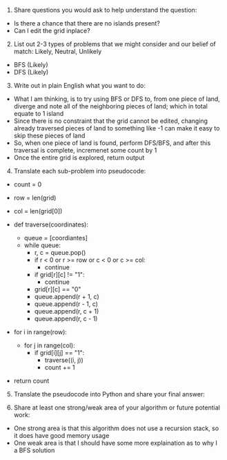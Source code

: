1. Share questions you would ask to help understand the question:
- Is there a chance that there are no islands present?
- Can I edit the grid inplace?

2. List out 2-3 types of problems that we might consider and our belief of match: Likely, Neutral, Unlikely
- BFS (Likely)
- DFS (Likely)

3. Write out in plain English what you want to do: 
- What I am thinking, is to try using BFS or DFS to, from one piece of land, diverge and note all of the neighboring pieces of land; which in total equate to 1 island
- Since there is no constraint that the grid cannot be edited, changing already traversed pieces of land to something like -1 can make it easy to skip these pieces of land
- So, when one piece of land is found, perform DFS/BFS, and after this traversal is complete, incremenet some count by 1
- Once the entire grid is explored, return output

4. Translate each sub-problem into pseudocode:
- count = 0
- row = len(grid)
- col = len(grid[0])

- def traverse(coordinates): 
  - queue = [coordiantes]
  - while queue:
    - r, c = queue.pop()
    - if r < 0 or r >= row or c < 0 or c >= col:
      - continue
    - if grid[r][c] != "1":
      - continue
    - grid[r][c] == "0"
    - queue.append(r + 1, c)
    - queue.append(r - 1, c)
    - queue.append(r, c + 1)
    - queue.append(r, c - 1)

- for i in range(row):
  - for j in range(col):
    - if grid[i][j] == "1":
      - traverse((i, j))
      - count += 1

- return count

5. Translate the pseudocode into Python and share your final answer:
  <!-- class Solution:
    def numIslands(self, grid: List[List[str]]) -> int:
        count = 0
        row = len(grid)
        col = len(grid[0])

        def traverse(coordinates):
            queue = [coordinates]

            while queue:
                r, c = queue.pop(0)
                if r < 0 or r >= row or c < 0 or c >= col:
                    continue
                if grid[r][c] != "1":
                    continue
                grid[r][c] = "0"
                queue.append((r + 1, c))
                queue.append((r - 1, c))
                queue.append((r, c + 1))
                queue.append((r, c - 1))
            
        for i in range(row):
            for j in range(col):
                if grid[i][j] == "1":
                    traverse((i, j))
                    count += 1
        
        return count -->

6. Share at least one strong/weak area of your algorithm or future potential work:
- One strong area is that this algorithm does not use a recursion stack, so it does have good memory usage
- One weak area is that I should have some more explaination as to why I a BFS solution
